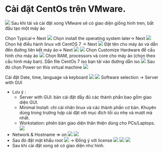 # Cài đặt CentOs trên VMware.

![](https://raw.githubusercontent.com/HaHong2551/Thuc-tap/main/linux/image/2.png)
Sau khi tải và cài đặt xong VMware sẽ có giao diện giống hình tren, bắt đầu tạo một máy ảo

Chọn Typical-> Next
![](https://raw.githubusercontent.com/HaHong2551/Thuc-tap/main/linux/image/3.png)
Chọn install the operating system later-> Next
![](https://raw.githubusercontent.com/HaHong2551/Thuc-tap/main/linux/image/4.png)
Chọn hệ điều hành linux với CentOS 7 -> Next
![](https://raw.githubusercontent.com/HaHong2551/Thuc-tap/main/linux/image/5.png)
Đặt tên cho máy ảo và dẫn đến đường liên kết máy ảo-> Next
![](https://raw.githubusercontent.com/HaHong2551/Thuc-tap/main/linux/image/6.png)
![](https://raw.githubusercontent.com/HaHong2551/Thuc-tap/main/linux/image/7.png)
Chọn Customize Hardware để cấu hình cho máy ảo 
![](https://raw.githubusercontent.com/HaHong2551/Thuc-tap/main/linux/image/8.png)
Chọn RAM, processors và core cho máy ảo (chọn theo cấu hình máy ban). Dẫn file CentOs 7 iso bạn tải vào đường dẫn iso
![](https://raw.githubusercontent.com/HaHong2551/Thuc-tap/main/linux/image/9.png)
Sau đó chọn Power on this virtual machine
![](https://raw.githubusercontent.com/HaHong2551/Thuc-tap/main/linux/image/10.png)

Cài đặt Date, time, language và keyboard
![](https://raw.githubusercontent.com/HaHong2551/Thuc-tap/main/linux/image/11.png)
![](https://raw.githubusercontent.com/HaHong2551/Thuc-tap/main/linux/image/12.png)
Software selection -> Server with GUI
- Lưu ý :
   - Server with GUI: bản cài đặt đầy đủ các thành phần bao gồm giao diện GUI.
   - Minimal Install: chỉ cài nhân linux và các thành phần cơ bản. Khuyên dùng trong trường hợp cài đặt với mục đích tối ưu nhẹ và mượt mà nhất.
   - Workstation: phiên bản giao diện thân thiện dùng cho PCs/Laptops.
![](https://raw.githubusercontent.com/HaHong2551/Thuc-tap/main/linux/image/14.png)
- Network & Hostname => on
![](https://raw.githubusercontent.com/HaHong2551/Thuc-tap/main/linux/image/15.png)
![](https://raw.githubusercontent.com/HaHong2551/Thuc-tap/main/linux/image/16.png)
- Sau đó đặt mật khẩu root 
![](https://raw.githubusercontent.com/HaHong2551/Thuc-tap/main/linux/image/17.png)
-> Đồng ý với license 
![](https://raw.githubusercontent.com/HaHong2551/Thuc-tap/main/linux/image/18.png)
![](https://raw.githubusercontent.com/HaHong2551/Thuc-tap/main/linux/image/19.png)
![](https://raw.githubusercontent.com/HaHong2551/Thuc-tap/main/linux/image/20.png)
- Sau khi cài đặt xong sẽ có giao diện như hình.
